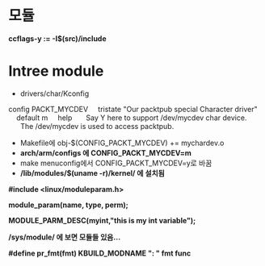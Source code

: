 # 모듈

**ccflags-y := -I$(src)/include**

# Intree module

- drivers/char/Kconfig

config PACKT_MYCDEV
    tristate "Our packtpub special Character driver"
    default m
    help
      Say Y here to support /dev/mycdev char device.
      The /dev/mycdev is used to access packtpub.

- Makefile에 obj-$(CONFIG_PACKT_MYCDEV) += mychardev.o
- **arch/arm/configs 에 CONFIG_PACKT_MYCDEV=m**
- make menuconfig에서 CONFIG_PACKT_MYCDEV=y로 바꿈
- **/lib/modules/$(uname -r)/kernel/ 에 설치됨**

**#include <linux/moduleparam.h>**

**module_param(name, type, perm);**

**MODULE_PARM_DESC(myint,"this is my int variable");**

**/sys/module/ 에 보면 모듈들 있음…**

**#define pr_fmt(fmt) KBUILD_MODNAME ": " fmt
__func__**
